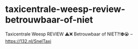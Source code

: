 # taxicentrale-weesp-review-betrouwbaar-of-niet
Taxicentrale Weesp REVIEW ⚠️❌ Betrouwbaar of NIET?!⛔️😭 – https://132.nl/SnelTaxi
